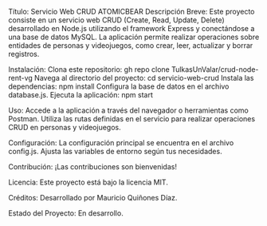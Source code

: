 Título: Servicio Web CRUD ATOMICBEAR
Descripción Breve:
Este proyecto consiste en un servicio web CRUD (Create, Read, Update, Delete) desarrollado en Node.js utilizando el framework Express y conectándose a una base de datos MySQL. La aplicación permite realizar operaciones sobre entidades de personas y videojuegos, como crear, leer, actualizar y borrar registros.

Instalación:
Clona este repositorio: gh repo clone TulkasUnValar/crud-node-rent-vg
Navega al directorio del proyecto: cd servicio-web-crud
Instala las dependencias: npm install
Configura la base de datos en el archivo database.js.
Ejecuta la aplicación: npm start

Uso:
Accede a la aplicación a través del navegador o herramientas como Postman.
Utiliza las rutas definidas en el servicio para realizar operaciones CRUD en personas y videojuegos.

Configuración:
La configuración principal se encuentra en el archivo config.js.
Ajusta las variables de entorno según tus necesidades.

Contribución:
¡Las contribuciones son bienvenidas!

Licencia:
Este proyecto está bajo la licencia MIT.

Créditos:
Desarrollado por Mauricio Quiñones Díaz.

Estado del Proyecto:
En desarrollo.
